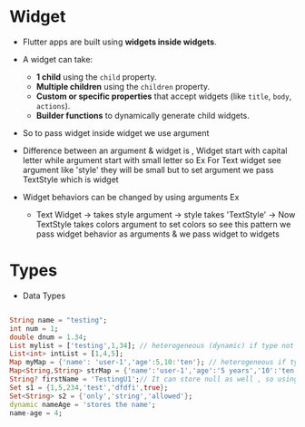 # Widget

- Flutter apps are built using **widgets inside widgets**.
- A widget can take:
  - **1 child** using the `child` property.
  - **Multiple children** using the `children` property.
  - **Custom or specific properties** that accept widgets (like `title`, `body`, `actions`).
  - **Builder functions** to dynamically generate child widgets.
- So to pass widget inside widget we use argument

- Difference between an argument & widget is , Widget start with capital letter while argument start with small letter so
  Ex For Text widget see argument like 'style' they will be small but to set argument we pass TextStyle which is widget

- Widget behaviors can be changed by using arguments Ex
  - Text Widget -> takes style argument -> style takes 'TextStyle' -> Now TextStyle takes colors argument to set colors
    so see this pattern we pass widget behavior as arguments & we pass widget to widgets

# Types

- Data Types

```dart

String name = "testing";
int num = 1;
double dnum = 1.34;
List mylist = ['testing',1,34]; // heterogeneous (dynamic) if type not enforced
List<int> intList = [1,4,5];
Map myMap = {'name': 'user-1','age':5,10:'ten'}; // heterogeneous if type not enforced
Map<String,String> strMap = {'name':'user-1','age':'5 years','10':'ten'};
String? firstName = 'TestingU1';// It can store null as well , so using ? operator we can make any type null, all types in dart are not nullable
Set s1 = {1,5,234,'test','dfdfi',true};
Set<String> s2 = {'only','string','allowed'};
dynamic nameAge = 'stores the name';
name-age = 4;

```
